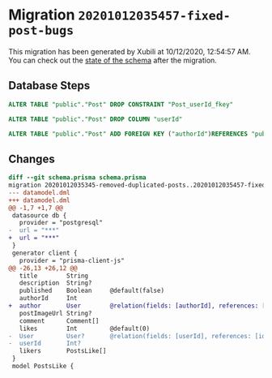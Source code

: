 # Migration `20201012035457-fixed-post-bugs`

This migration has been generated by Xubili at 10/12/2020, 12:54:57 AM.
You can check out the [state of the schema](./schema.prisma) after the migration.

## Database Steps

```sql
ALTER TABLE "public"."Post" DROP CONSTRAINT "Post_userId_fkey"

ALTER TABLE "public"."Post" DROP COLUMN "userId"

ALTER TABLE "public"."Post" ADD FOREIGN KEY ("authorId")REFERENCES "public"."User"("id") ON DELETE CASCADE ON UPDATE CASCADE
```

## Changes

```diff
diff --git schema.prisma schema.prisma
migration 20201012035345-removed-duplicated-posts..20201012035457-fixed-post-bugs
--- datamodel.dml
+++ datamodel.dml
@@ -1,7 +1,7 @@
 datasource db {
   provider = "postgresql"
-  url = "***"
+  url = "***"
 }
 generator client {
   provider = "prisma-client-js"
@@ -26,13 +26,12 @@
   title        String
   description  String?
   published    Boolean     @default(false)
   authorId     Int
+  author       User        @relation(fields: [authorId], references: [id])
   postImageUrl String?
   comment      Comment[]
   likes        Int         @default(0)
-  User         User?       @relation(fields: [userId], references: [id])
-  userId       Int?
   likers       PostsLike[]
 }
 model PostsLike {
```


